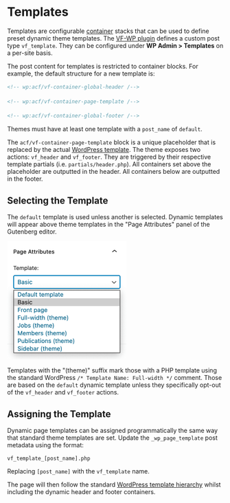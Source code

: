 # Templates

Templates are configurable [container](/docs/containers.md) stacks that can be used to define preset dynamic theme templates. The [VF-WP plugin](/wp-content/plugins/vf-wp/README.md) defines a custom post type `vf_template`. They can be configured under **WP Admin > Templates** on a per-site basis.

The post content for templates is restricted to container blocks. For example, the default structure for a new template is:

```html
<!-- wp:acf/vf-container-global-header /-->

<!-- wp:acf/vf-container-page-template /-->

<!-- wp:acf/vf-container-global-footer /-->
```

Themes must have at least one template with a `post_name` of `default`.

The `acf/vf-container-page-template` block is a unique placeholder that is replaced by the actual [WordPress template](https://developer.wordpress.org/themes/basics/template-hierarchy/). The theme exposes two actions: `vf_header` and `vf_footer`. They are triggered by their respective template partials (i.e. `partials/header.php`). All containers set above the placeholder are outputted in the header. All containers below are outputted in the footer.

## Selecting the Template

The `default` template is used unless another is selected. Dynamic templates will appear above theme templates in the "Page Attributes" panel of the Gutenberg editor.

<img src="/.github/docs/template-panel.png" alt="Page attribute template panel" width="278">

Templates with the "(theme)" suffix mark those with a PHP template using the standard WordPress `/* Template Name: Full-width */` comment. Those are based on the `default` dynamic template unless they specifically opt-out of the `vf_header` and `vf_footer` actions.

## Assigning the Template

Dynamic page templates can be assigned programmatically the same way that  standard theme templates are set. Update the `_wp_page_template` post metadata using the format:

```
vf_template_[post_name].php
```

Replacing `[post_name]` with the `vf_template` name.

The page will then follow the standard [WordPress template hierarchy](https://developer.wordpress.org/themes/basics/template-hierarchy/) whilst including the dynamic header and footer containers.
